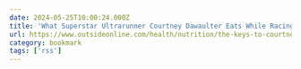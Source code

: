 ```yaml
---
date: 2024-05-25T10:00:24.000Z
title: 'What Superstar Ultrarunner Courtney Dawaulter Eats While Racing'
url: https://www.outsideonline.com/health/nutrition/the-keys-to-courtney-dauwalters-success/
category: bookmark
tags: ['rss']
---
```

